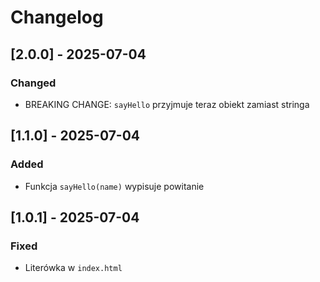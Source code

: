 # Changelog

## [2.0.0] - 2025-07-04
### Changed
- BREAKING CHANGE: `sayHello` przyjmuje teraz obiekt zamiast stringa

## [1.1.0] - 2025-07-04
### Added
- Funkcja `sayHello(name)` wypisuje powitanie

## [1.0.1] - 2025-07-04
### Fixed
- Literówka w `index.html`
